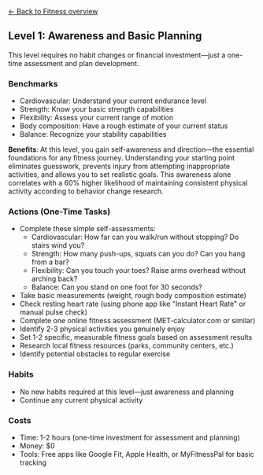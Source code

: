 [← Back to Fitness overview](index)
## Level 1: Awareness and Basic Planning

This level requires no habit changes or financial investment—just a one-time assessment and plan development.

### Benchmarks
- Cardiovascular: Understand your current endurance level
- Strength: Know your basic strength capabilities
- Flexibility: Assess your current range of motion
- Body composition: Have a rough estimate of your current status
- Balance: Recognize your stability capabilities

**Benefits**: At this level, you gain self-awareness and direction—the essential foundations for any fitness journey. Understanding your starting point eliminates guesswork, prevents injury from attempting inappropriate activities, and allows you to set realistic goals. This awareness alone correlates with a 60% higher likelihood of maintaining consistent physical activity according to behavior change research.

### Actions (One-Time Tasks)
- Complete these simple self-assessments:
  - Cardiovascular: How far can you walk/run without stopping? Do stairs wind you?
  - Strength: How many push-ups, squats can you do? Can you hang from a bar?
  - Flexibility: Can you touch your toes? Raise arms overhead without arching back?
  - Balance: Can you stand on one foot for 30 seconds?
- Take basic measurements (weight, rough body composition estimate)
- Check resting heart rate (using phone app like "Instant Heart Rate" or manual pulse check)
- Complete one online fitness assessment (MET-calculator.com or similar)
- Identify 2-3 physical activities you genuinely enjoy
- Set 1-2 specific, measurable fitness goals based on assessment results
- Research local fitness resources (parks, community centers, etc.)
- Identify potential obstacles to regular exercise

### Habits
- No new habits required at this level—just awareness and planning
- Continue any current physical activity

### Costs
- Time: 1-2 hours (one-time investment for assessment and planning)
- Money: $0
- Tools: Free apps like Google Fit, Apple Health, or MyFitnessPal for basic tracking
